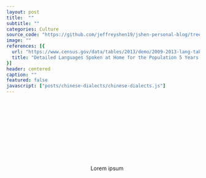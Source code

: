 ```yaml
---
layout: post
title:  ""
subtitle: ""
categories: Culture
source_code: "https://github.com/jeffreyshen19/jshen-personal-blog/tree/master/_code/chinese-dialects"
image: ""
references: [{
  url: "https://www.census.gov/data/tables/2013/demo/2009-2013-lang-tables.html",
  title: "Detailed Languages Spoken at Home for the Population 5 Years and Over, 2009-2013 ACS"
}]
header: centered
caption: ""
featured: false
javascript: ["posts/chinese-dialects/chinese-dialects.js"]
---
```



<div id = 'scrolling-vis' class = "columns">
  <div id = 'vis' class = "column">
    <div id = "map" style = 'text-align:center'></div>
    <!-- <div id = "graph"></div> -->
  </div>
  <div id = 'sections' class = "column is-narrow">
    <section class="step" style = "margin-top: 170px;">
    Lorem ipsum
    </section>  
  </div>
</div>

